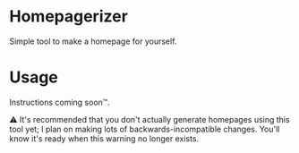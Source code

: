 # Homepagerizer

Simple tool to make a homepage for yourself.

# Usage

Instructions coming soon™.

⚠ It's recommended that you don't actually generate homepages using this tool yet; I plan on making lots of backwards-incompatible changes. You'll know it's ready when this warning no longer exists.
